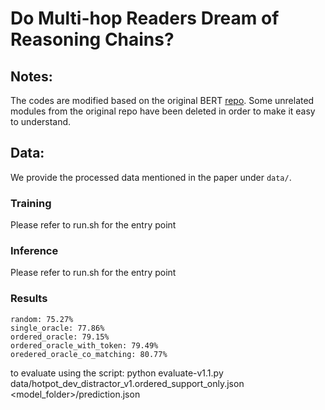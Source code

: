 # Do Multi-hop Readers Dream of Reasoning Chains?

## Notes:
The codes are modified based on the original BERT [repo](https://github.com/google-research/bert). Some unrelated modules from the original repo have been deleted in order to make it easy to understand.

## Data:
We provide the processed data mentioned in the paper under `data/`.

### Training
Please refer to run.sh for the entry point

### Inference
Please refer to run.sh for the entry point

### Results
```
random: 75.27%
single_oracle: 77.86%
ordered_oracle: 79.15%
ordered_oracle_with_token: 79.49%
oredered_oracle_co_matching: 80.77%
```

to evaluate using the script: python evaluate-v1.1.py data/hotpot_dev_distractor_v1.ordered_support_only.json <model_folder>/prediction.json
